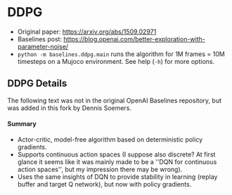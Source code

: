 # DDPG

- Original paper: https://arxiv.org/abs/1509.02971
- Baselines post: https://blog.openai.com/better-exploration-with-parameter-noise/
- `python -m baselines.ddpg.main` runs the algorithm for 1M frames = 10M timesteps on a Mujoco environment. See help (`-h`) for more options.

## DDPG Details

The following text was not in the original OpenAI Baselines repository, but was added in this fork by Dennis Soemers.

#### Summary

- Actor-critic, model-free algorithm based on deterministic policy gradients.
- Supports continuous action spaces (I suppose also discrete? At first glance it seems like it was mainly made to be a ''DQN for continuous action spaces'', but my impression there may be wrong).
- Uses the same insights of DQN to provide stability in learning (replay buffer and target Q network), but now with policy gradients.
